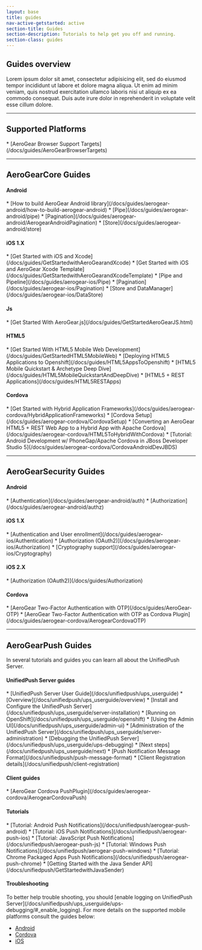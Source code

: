 ```yaml
---
layout: base
title: guides
nav-active-getstarted: active
section-title: Guides
section-description: Tutorials to help get you off and running.
section-class: guides
---
```



<h2 class="section-header" id="overview">Guides overview</h2>
Lorem ipsum dolor sit amet, consectetur adipisicing elit, sed do eiusmod tempor incididunt ut labore et dolore magna aliqua. Ut enim ad minim veniam, quis nostrud exercitation ullamco laboris nisi ut aliquip ex ea commodo consequat. Duis aute irure dolor in reprehenderit in voluptate velit esse cillum dolore.
               
---
  
<h2 class="section-header" id="SupportedPlatforms">Supported Platforms</h2>
* [AeroGear Browser Support Targets](/docs/guides/AeroGearBrowserTargets)

---

<h2 class="section-header" id="core"><i class="fa fa-rocket"></i> AeroGear<strong>Core</strong> Guides</h2>

<h4 id="coreAndroid">Android</h4>
* [How to build AeroGear Android library](/docs/guides/aerogear-android/how-to-build-aerogear-android)
* [Pipe](/docs/guides/aerogear-android/pipe)
* [Pagination](/docs/guides/aerogear-android/AerogearAndroidPagination)
* [Store](/docs/guides/aerogear-android/store)

<h4 id="coreIOS1">iOS 1.X</h4>
* [Get Started with iOS and Xcode](/docs/guides/GetStartedwithAeroGearandXcode)
* [Get Started with iOS and AeroGear Xcode Template](/docs/guides/GetStartedwithAeroGearandXcodeTemplate)
* [Pipe and Pipeline](/docs/guides/aerogear-ios/Pipe)
* [Pagination](/docs/guides/aerogear-ios/Pagination)
* [Store and DataManager](/docs/guides/aerogear-ios/DataStore)

<h4 id="coreJs">Js</h4>
* [Get Started With AeroGear.js](/docs/guides/GetStartedAeroGearJS.html)

<h4 id="coreHTML5">HTML5</h4>
* [Get Started With HTML5 Mobile Web Development](/docs/guides/GetStartedHTML5MobileWeb)
* [Deploying HTML5 Applications to Openshift](/docs/guides/HTML5AppsToOpenshift)
* [HTML5 Mobile Quickstart & Archetype Deep Dive](/docs/guides/HTML5MobileQuickstartAndDeepDive)
* [HTML5 + REST Applications](/docs/guides/HTML5RESTApps)

<h4 id="coreCordova">Cordova</h4>
* [Get Started with Hybrid Application Frameworks](/docs/guides/aerogear-cordova/HybridApplicationFrameworks)
* [Cordova Setup](/docs/guides/aerogear-cordova/CordovaSetup)
* [Converting an AeroGear HTML5 + REST Web App to a Hybrid App with Apache Cordova](/docs/guides/aerogear-cordova/HTML5ToHybridWithCordova)
* [Tutorial: Android Development w/ PhoneGap/Apache Cordova in JBoss Developer Studio 5](/docs/guides/aerogear-cordova/CordovaAndroidDevJBDS)

---

<h2 class="section-header" id="security"><i class="fa fa-shield"></i> AeroGear<strong>Security</strong> Guides</h2>

<h4 id="securityAndroid">Android</h4>
* [Authentication](/docs/guides/aerogear-android/auth)
* [Authorization](/docs/guides/aerogear-android/authz)

<h4 id="securityIOS1">iOS 1.X</h4>
* [Authentication and User enrollment](/docs/guides/aerogear-ios/Authentication)
* [Authorization (OAuth2)](/docs/guides/aerogear-ios/Authorization)
* [Cryptography support](/docs/guides/aerogear-ios/Cryptography)

<h4 id="securityIOS2">iOS 2.X</h4>
* [Authorization (OAuth2)](/docs/guides/Authorization)

<h4 id="securityCordova">Cordova</h4>
* [AeroGear Two-Factor Authentication with OTP](/docs/guides/AeroGear-OTP)
* [AeroGear Two-Factor Authentication with OTP as Cordova Plugin](/docs/guides/aerogear-cordova/AerogearCordovaOTP)

---

<h2 class="section-header" id="push"><i class="fa fa-paper-plane"></i> AeroGear<strong>Push</strong> Guides</h2>

In several tutorials and guides you can learn all about the UnifiedPush Server.

<h4 id="unifiedPush">UnifiedPush Server guides</h4>
* [UnifiedPush Server User Guide](/docs/unifiedpush/ups_userguide)
* [Overview](/docs/unifiedpush/ups_userguide/overview)
* [Install and Configure the UnifiedPush Server](/docs/unifiedpush/ups_userguide/server-installation)
* [Running on OpenShift](/docs/unifiedpush/ups_userguide/openshift)
* [Using the Admin UI](/docs/unifiedpush/ups_userguide/admin-ui)
* [Administration of the UnifiedPush Server](/docs/unifiedpush/ups_userguide/server-administration)
* [Debugging the UnifiedPush Server](/docs/unifiedpush/ups_userguide/ups-debugging)
* [Next steps](/docs/unifiedpush/ups_userguide/next)
* [Push Notification Message Format](/docs/unifiedpush/push-message-format)
* [Client Registration details](/docs/unifiedpush/client-registration)

<h4 id="pushClientGuides">Client guides</h4>
* [AeroGear Cordova PushPlugin](/docs/guides/aerogear-cordova/AerogearCordovaPush)

<h4 id="pushTutorials">Tutorials</h4>
* [Tutorial: Android Push Notifications](/docs/unifiedpush/aerogear-push-android)
* [Tutorial: iOS Push Notifications](/docs/unifiedpush/aerogear-push-ios)
* [Tutorial: JavaScript Push Notifications](/docs/unifiedpush/aerogear-push-js)
* [Tutorial: Windows Push Notifications](/docs/unifiedpush/aerogear-push-windows)
* [Tutorial: Chrome Packaged Apps Push Notifications](/docs/unifiedpush/aerogear-push-chrome)
* [Getting Started with the Java Sender API](/docs/unifiedpush/GetStartedwithJavaSender)

<h4 id="pushTroubleshooting">Troubleshooting</h4>
To better help trouble shooting, you should [enable logging on UnifiedPush Server](/docs/unifiedpush/ups_userguide/ups-debugging/#_enable_logging).
For more details on the supported mobile platforms consult the guides below:

* [Android](/docs/unifiedpush/aerogear-push-android/troubleshooting)
* [Cordova](/docs/unifiedpush/aerogear-push-cordova/troubleshooting)
* [iOS](/docs/unifiedpush/aerogear-push-ios/troubleshooting)